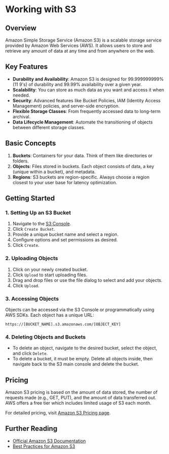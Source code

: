 # Working with S3

## Overview

Amazon Simple Storage Service (Amazon S3) is a scalable storage service provided by Amazon Web Services (AWS). It allows users to store and retrieve any amount of data at any time and from anywhere on the web.

## Key Features

- **Durability and Availability**: Amazon S3 is designed for 99.999999999% (11 9's) of durability and 99.99% availability over a given year.
- **Scalability**: You can store as much data as you want and access it when needed.
- **Security**: Advanced features like Bucket Policies, IAM (Identity Access Management) policies, and server-side encryption.
- **Flexible Storage Classes**: From frequently accessed data to long-term archival.
- **Data Lifecycle Management**: Automate the transitioning of objects between different storage classes.

## Basic Concepts

1. **Buckets**: Containers for your data. Think of them like directories or folders.
2. **Objects**: Files stored in buckets. Each object consists of data, a key (unique within a bucket), and metadata.
3. **Regions**: S3 buckets are region-specific. Always choose a region closest to your user base for latency optimization.

## Getting Started

### 1. Setting Up an S3 Bucket

1. Navigate to the [S3 Console](https://s3.console.aws.amazon.com/).
2. Click `Create Bucket`.
3. Provide a unique bucket name and select a region.
4. Configure options and set permissions as desired.
5. Click `Create`.

### 2. Uploading Objects

1. Click on your newly created bucket.
2. Click `Upload` to start uploading files.
3. Drag and drop files or use the file dialog to select and add your objects.
4. Click `Upload`.

### 3. Accessing Objects

Objects can be accessed via the S3 Console or programmatically using AWS SDKs. Each object has a unique URL:

```
https://[BUCKET_NAME].s3.amazonaws.com/[OBJECT_KEY]
```

### 4. Deleting Objects and Buckets

- To delete an object, navigate to the desired bucket, select the object, and click `Delete`.
- To delete a bucket, it must be empty. Delete all objects inside, then navigate back to the S3 main console and delete the bucket.

## Pricing

Amazon S3 pricing is based on the amount of data stored, the number of requests made (e.g., GET, PUT), and the amount of data transferred out. AWS offers a free tier which includes limited usage of S3 each month.

For detailed pricing, visit [Amazon S3 Pricing page](https://aws.amazon.com/s3/pricing/).

## Further Reading

- [Official Amazon S3 Documentation](https://docs.aws.amazon.com/s3/index.html)
- [Best Practices for Amazon S3](https://aws.amazon.com/s3/best-practices/)